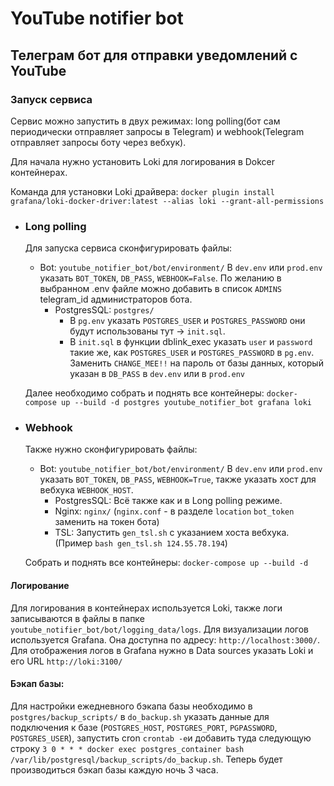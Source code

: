 # YouTube notifier bot
## Телеграм бот для отправки уведомлений с YouTube
### Запуск сервиса

Сервис можно запустить в двух режимах: long polling(бот сам периодически отправляет запросы в Telegram) 
и webhook(Telegram отправляет запросы боту через вебхук).

Для начала нужно установить Loki для логирования в Dokcer контейнерах. 

Команда для установки Loki драйвера:
`docker plugin install grafana/loki-docker-driver:latest --alias loki --grant-all-permissions`

- ### Long polling
    Для запуска сервиса сконфигурировать файлы:
  - Bot: `youtube_notifier_bot/bot/environment/` В `dev.env` или `prod.env` 
  указать `BOT_TOKEN`, `DB_PASS`, `WEBHOOK=False`. По желанию в выбранном .env файле можно
  добавить в список `ADMINS` telegram_id администраторов бота. 
    - PostgresSQL: `postgres/` 
      - В `pg.env` указать `POSTGRES_USER` и `POSTGRES_PASSWORD` 
      они будут использованы тут -> `init.sql`.
      - В `init.sql` в функции dblink_exec указать `user` и `password` такие же, 
      как `POSTGRES_USER` и `POSTGRES_PASSWORD` в `pg.env`. Заменить `CHANGE_MEE!!` на пароль 
      от базы данных, который указан в `DB_PASS` в `dev.env` или в `prod.env`  

  Далее необходимо собрать и поднять все контейнеры:
  `docker-compose up --build -d postgres youtube_notifier_bot grafana loki`

- ### Webhook
    Также нужно сконфигурировать файлы:
  - Bot: `youtube_notifier_bot/bot/environment/` В `dev.env` или `prod.env` 
  указать `BOT_TOKEN`, `DB_PASS`, `WEBHOOK=True`, также указать хост для вебхука 
  `WEBHOOK_HOST`.
    - PostgresSQL: Всё также как и в Long polling режиме.
    - Nginx: `nginx/` (`nginx.conf` - в разделе 
    `location` `bot_token` заменить на токен бота)
    - TSL: Запустить `gen_tsl.sh` с указанием хоста вебхука.(Пример `bash gen_tsl.sh 124.55.78.194`)
  
  Собрать и поднять все контейнеры: `docker-compose up --build -d`

#### Логирование
Для логирования в контейнерах используется Loki, 
также логи записываются в файлы в папке `youtube_notifier_bot/bot/logging_data/logs`.
Для визуализации логов используется Grafana. Она доступна по адресу: `http://localhost:3000/`. 
Для отображения логов в Grafana нужно в Data sources указать Loki и его URL `http://loki:3100/`


#### Бэкап базы:
Для настройки ежедневного бэкапа базы необходимо в `postgres/backup_scripts/` в `do_backup.sh` 
указать данные для подключения к базе (`POSTGRES_HOST`, `POSTGRES_PORT`, `PGPASSWORD`, `POSTGRES_USER`),
запустить cron `crontab -e`и добавить туда следующую строку 
`3 0 * * * docker exec postgres_container bash /var/lib/postgresql/backup_scripts/do_backup.sh`.
Теперь будет производиться бэкап базы каждую ночь 3 часа.
